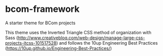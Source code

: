 # bcom-framework
A starter theme for BCom projects

This theme uses the Inverted Triangle CSS method of organization with Sass
(http://www.creativebloq.com/web-design/manage-large-css-projects-itcss-101517528)
and
follows the 10up Engineering Best Practices
(https://10up.github.io/Engineering-Best-Practices/)